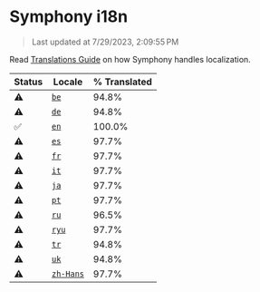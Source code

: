# Symphony i18n

> Last updated at 7/29/2023, 2:09:55 PM

Read [Translations Guide](https://github.com/zyrouge/symphony/wiki/Translations-Guide) on how Symphony handles localization.

| Status | Locale | % Translated |
| --- | --- | --- |
| ⚠️ | [`be`](https://github.com/zyrouge/symphony/blob/main/i18n/be.toml) | 94.8% |
| ⚠️ | [`de`](https://github.com/zyrouge/symphony/blob/main/i18n/de.toml) | 94.8% |
| ✅ | [`en`](https://github.com/zyrouge/symphony/blob/main/i18n/en.toml) | 100.0% |
| ⚠️ | [`es`](https://github.com/zyrouge/symphony/blob/main/i18n/es.toml) | 97.7% |
| ⚠️ | [`fr`](https://github.com/zyrouge/symphony/blob/main/i18n/fr.toml) | 97.7% |
| ⚠️ | [`it`](https://github.com/zyrouge/symphony/blob/main/i18n/it.toml) | 97.7% |
| ⚠️ | [`ja`](https://github.com/zyrouge/symphony/blob/main/i18n/ja.toml) | 97.7% |
| ⚠️ | [`pt`](https://github.com/zyrouge/symphony/blob/main/i18n/pt.toml) | 97.7% |
| ⚠️ | [`ru`](https://github.com/zyrouge/symphony/blob/main/i18n/ru.toml) | 96.5% |
| ⚠️ | [`ryu`](https://github.com/zyrouge/symphony/blob/main/i18n/ryu.toml) | 97.7% |
| ⚠️ | [`tr`](https://github.com/zyrouge/symphony/blob/main/i18n/tr.toml) | 94.8% |
| ⚠️ | [`uk`](https://github.com/zyrouge/symphony/blob/main/i18n/uk.toml) | 94.8% |
| ⚠️ | [`zh-Hans`](https://github.com/zyrouge/symphony/blob/main/i18n/zh-Hans.toml) | 97.7% |